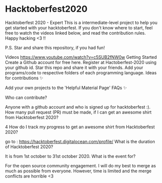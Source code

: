 # Hacktoberfest2020
Hacktoberfest 2020 - Expert
This is a intermediate-level project to help you get started with your hacktoberfest. If you don't know where to start, feel free to watch the videos linked below, and read the contribution rules. Happy hacking <3 !!

P.S. Star and share this repository, if you had fun!

Videos
https://www.youtube.com/watch?v=c5SUB2fNW0w
Getting Started
Create a Github account for free here.
Register at Hactoberfest-2020 using your github id.
Star this repo and share it with your friends.
Add your programs/code to respective folders of each programming language.
Ideas for contributions
✨

Add your own projects to the 'Helpful Material Page'
FAQs
✨

Who can contribute?

Anyone with a github account and who is signed up for hacktoberfest :).
How many pull request (PR) must be made, if I can get an awesome shirt from Hacktoberfest 2020?

4
How do I track my progress to get an awesome shirt from Hacktoberfest 2020?

go to : https://hacktoberfest.digitalocean.com/profile/
What is the duration of Hacktoberfest 2020?

It is from 1st october to 31st october 2020.
What is the event for?

For the open source community engagement.
I will do my best to merge as much as possible from everyone. However, time is limited and the merge conflicts are horrible <3
